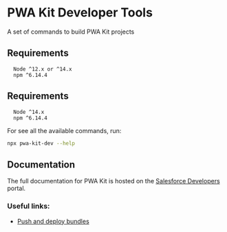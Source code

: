 # PWA Kit Developer Tools

A set of commands to build PWA Kit projects

## Requirements

```
  Node ^12.x or ^14.x
  npm ^6.14.4
```

## Requirements

```
  Node ^14.x
  npm ^6.14.4
```

For see all the available commands, run:

```bash
npx pwa-kit-dev --help
```

## Documentation

The full documentation for PWA Kit is hosted on the [Salesforce Developers](https://developer.salesforce.com/docs/commerce/pwa-kit-managed-runtime/overview) portal.

### Useful links:
- [Push and deploy bundles ](https://developer.salesforce.com/docs/commerce/pwa-kit-managed-runtime/guide/pushing-and-deploying-bundles.html)
